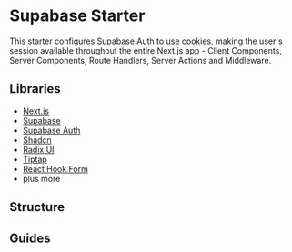 # Supabase Starter

This starter configures Supabase Auth to use cookies, making the user's session available throughout the entire Next.js app - Client Components, Server Components, Route Handlers, Server Actions and Middleware.

## Libraries
- [Next.js](https://nextjs.org/)
- [Supabase](https://supabase.io/)
- [Supabase Auth](https://supabase.io/docs/guides/auth)
- [Shadcn](https://ui.shadcn.com)
- [Radix UI](https://radix-ui.com/)
- [Tiptap](https://tiptap.dev/)
- [React Hook Form](https://react-hook-form.com/)
- plus more

## Structure

## Guides



